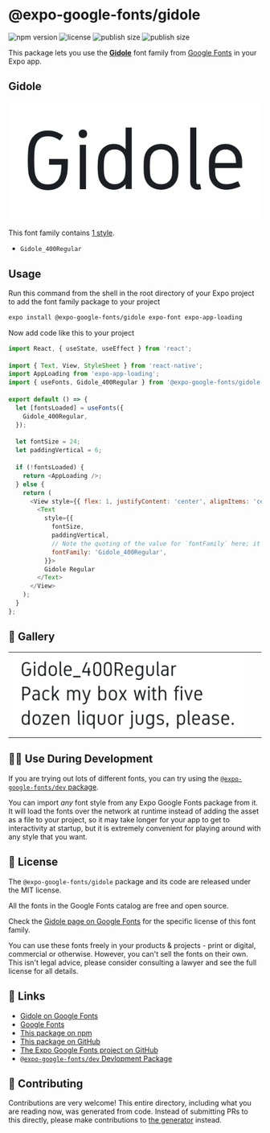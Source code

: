 # @expo-google-fonts/gidole

![npm version](https://flat.badgen.net/npm/v/@expo-google-fonts/gidole)
![license](https://flat.badgen.net/github/license/expo/google-fonts)
![publish size](https://flat.badgen.net/packagephobia/install/@expo-google-fonts/gidole)
![publish size](https://flat.badgen.net/packagephobia/publish/@expo-google-fonts/gidole)

This package lets you use the [**Gidole**](https://fonts.google.com/specimen/Gidole) font family from [Google Fonts](https://fonts.google.com/) in your Expo app.

## Gidole

![Gidole](./font-family.png)

This font family contains [1 style](#-gallery).

- `Gidole_400Regular`

## Usage

Run this command from the shell in the root directory of your Expo project to add the font family package to your project
```sh
expo install @expo-google-fonts/gidole expo-font expo-app-loading
```

Now add code like this to your project
```js
import React, { useState, useEffect } from 'react';

import { Text, View, StyleSheet } from 'react-native';
import AppLoading from 'expo-app-loading';
import { useFonts, Gidole_400Regular } from '@expo-google-fonts/gidole';

export default () => {
  let [fontsLoaded] = useFonts({
    Gidole_400Regular,
  });

  let fontSize = 24;
  let paddingVertical = 6;

  if (!fontsLoaded) {
    return <AppLoading />;
  } else {
    return (
      <View style={{ flex: 1, justifyContent: 'center', alignItems: 'center' }}>
        <Text
          style={{
            fontSize,
            paddingVertical,
            // Note the quoting of the value for `fontFamily` here; it expects a string!
            fontFamily: 'Gidole_400Regular',
          }}>
          Gidole Regular
        </Text>
      </View>
    );
  }
};

```

## 🔡 Gallery


||||
|-|-|-|
|![Gidole_400Regular](./Gidole_400Regular.ttf.png)||||


## 👩‍💻 Use During Development

If you are trying out lots of different fonts, you can try using the [`@expo-google-fonts/dev` package](https://github.com/expo/google-fonts/tree/master/font-packages/dev#readme).

You can import *any* font style from any Expo Google Fonts package from it. It will load the fonts
over the network at runtime instead of adding the asset as a file to your project, so it may take longer
for your app to get to interactivity at startup, but it is extremely convenient
for playing around with any style that you want.

## 📖 License

The `@expo-google-fonts/gidole` package and its code are released under the MIT license.

All the fonts in the Google Fonts catalog are free and open source.

Check the [Gidole page on Google Fonts](https://fonts.google.com/specimen/Gidole) for the specific license of this font family.

You can use these fonts freely in your products & projects - print or digital, commercial or otherwise. However, you can't sell the fonts on their own. This isn't legal advice, please consider consulting a lawyer and see the full license for all details.

## 🔗 Links

- [Gidole on Google Fonts](https://fonts.google.com/specimen/Gidole)
- [Google Fonts](https://fonts.google.com/)
- [This package on npm](https://www.npmjs.com/package/@expo-google-fonts/gidole)
- [This package on GitHub](https://github.com/expo/google-fonts/tree/master/font-packages/gidole)
- [The Expo Google Fonts project on GitHub](https://github.com/expo/google-fonts)
- [`@expo-google-fonts/dev` Devlopment Package](https://github.com/expo/google-fonts/tree/master/font-packages/dev)

## 🤝 Contributing

Contributions are very welcome! This entire directory, including what you are reading now, was generated from code. Instead of submitting PRs to this directly, please make contributions to [the generator](https://github.com/expo/google-fonts/tree/master/packages/generator) instead.
